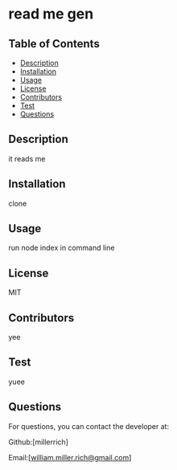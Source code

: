 
  
  # read me gen
  
  
  
  ## Table of Contents
  * [Description](#description)
  * [Installation](#installation)
  * [Usage](#usage)
  * [License](#license)
  * [Contributors](#contributors)
  * [Test](#test)
  * [Questions](#questions)
  
  ## Description
  it reads me
  
  ## Installation 
  clone
  
  ## Usage 
  run node index in command line
  
  ## License
  MIT
  
  ## Contributors
  yee
  
  ## Test
  yuee
  
  ## Questions
  For questions, you can contact the developer at:
  
  Github:[millerrich]
  
  Email:[william.miller.rich@gmail.com]
  
  